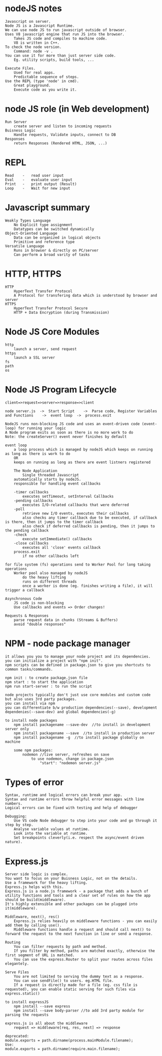 # nodeJS notes
    Javascript on server.
    Node JS is a Javascript Runtime.
    We can use node JS to run javascript outside of browser.
    Uses V8 javascript engine that run JS into the browser.
        Takes JS code and compiles to machine code.
        V8 is written in C++.
    To check the node version.
        Command: node -v .
    You can use it for more than just server side code.
        Eg. utility scripts, build tools, ...

    Execute Files.
        Used for real apps.
        Predictable sequence of steps.
    Use the REPL (type 'node' in cmd).
        Great playground.
        Execute code as you write it.

# node JS role (in Web development)
    Run Server
        create server and listen to incoming requests
    Buisness Logic
        Handle requests, Validate inputs, connect to DB
    Responses
        return Responses (Rendered HTML, JSON, ...)  

# REPL
    Read    -   read user input
    Eval    -   evaluate user input
    Print   -   print output (Result)
    Loop    -   Wait for new input

# Javascript summary
    Weakly Types Language
        No Explicit type assignment
        Datatypes can be switched dynamically
    Object-Oriented Language
        Data can be organized in logical objects
        Primitive and reference type
    Versatile Language
        Runs in browser & directly on PC/server
        Can perform a broad varity of tasks

# HTTP, HTTPS
    HTTP
        HyperText Transfer Protocol
        A Protocol for transfering data which is understood by browser and server
    HTTPS
        HyperText Transfer Protocol Secure
        HTTP + Data Encryption (during Transmission)

# Node JS Core Modules
    http
        launch a server, send request
    https
        launch a SSL server
    fs
    path
    os

# Node JS Program Lifecycle
    client=>request=>server=>response=>client

    node server.js  ->  Start Script    ->  Parse code, Register Variables and Functions    ->  event loop  ->  process.exit

    NodeJS runs non-blocking JS code and uses an event-driven code (event-loop) for running your logic
    A Node program exits as soon as there is no more work to do
    Note: the createServer() event never finishes by default

    event loop
        a loop process which is managed by nodeJS which keeps on running as long as there is work to do
        OR
        keeps on running as long as there are event listners registered

        The Node Application
            Single threaded Javascript
        automatically starts by nodeJS.
        responsible for handling event callbacks
        
        -timer callbacks
            executes setTimeout, setInterval Callbacks
        -pending callbacks
            executes I/O-related callbacks that were deferred
        -poll
            retrieve new I/O events, executes their callbacks
            also checks any timer callback due to be executed, if callback is there, then it jumps to the timer callback
            also check if deferred callbacks is pending, then it jumps to the pending callback
        -check
            execute setImmediate() callbacks
        -close callbacks
            executes all 'close' events callback
        process.exit
            if no other callbacks left
    
    for file system (fs) operations send to Worker Pool for long taking operations
        Worker pool also managed by nodeJS
            do the heavy lifting
            runs on different threads
            once a worker is done (eg. finishes writing a file), it will trigger a callback

    Asynchronous Code
        JS code is non-blocking
        Use callbacks and events => Order changes!
    
    Requests & Responses
        parse request data in chunks (Streams & Buffers)
        avoid "double responses"

# NPM - node package manager
    it allows you you to manage your node project and its dependencies.
    you can initialize a project with "npm init".
    npm scripts can be defined in package.json to give you shortcuts to common tasks/commands.

    npm init : to create package.json file
    npm start : to start the application
    npm run start-server : to run the script

    node projects typically don't just use core modules and custom code but also uses 3rd party packages.
    you can install via npm
    you can differentiate b/w production dependencies(--save), development dependenies(--save-dev) and global dependencies(-g)

    to install node packages
        npm install packagename --save-dev  //to install in development server only
        npm install packagename --save  //to install in production server
        npm install packagename -g  //to install package globally on machine

        some npm packages:
            nodemon //live server, refreshes on save
                to use nodemon, change in package.json
                    "start": "nodemon server.js"
    
# Types of error
    Syntax, runtime and logical errors can break your app.
    Syntax and runtime errors throw helpful error messages with line numbers.
    Logical errors can be fixed with testing and help of debugger

    Debugging:
        Use VS code Node debugger to step into your code and go through it step by step.
        Analyse variable values at runtime.
        Look into the variable at runtime.
        Set breakpoints cleverly(i.e. respect the async/event driven nature).

# Express.js
    Server side logic is complex.
    You want to focus on your Buisness Logic, not on the details.
    Use a framework for the heavy lifting.
    Express.js helps with this.
    Express.js is a node.js framework - a package that adds a bunch of utility functions and tools and a clear set of rules on how the app should be build(middleware).
    It's highly extensible and other packages can be plugged into it(middleware).

    Middleware, next(), res()
        Express.js relies heavily on middleware functions - you can easily add them by calling use().
        Middleware functions handle a request and should call next() to forward the request to the next function in line or send a response.
    
    Routing
        You can filter requests by path and method.
        If you filter by method, paths are matched exactly, otherwise the first segment of URL is matched.
        You can use the express.Router to split your routes across files elegantely.

    Serve Files
        You are not limited to serving the dummy text as a response.
        You can use sendFile() to users. eg.HTML file.
        If a request is directly made for a file (eg. css file is requested), you can enable static serving for such files via express.static()

    to install expressJS
        npm install --save express
        npm install --save body-parser //to add 3rd party module for parsing the requests

    express.js is all about the middleware
        request => middleware[req, res, next] => response

    deprecated:
    module.exports = path.dirname(process.mainModule.filename);
    Use:
    module.exports = path.dirname(require.main.filename);
    